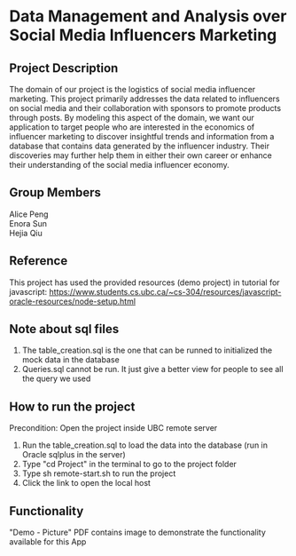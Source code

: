 # Data Management and Analysis over Social Media Influencers Marketing

## Project Description
The domain of our project is the logistics of social media influencer marketing. This project primarily addresses the data related to influencers on social media and their collaboration with sponsors to promote products through posts. By modeling this aspect of the domain, we want our application to target people who are interested in the economics of influencer marketing to discover insightful trends and information from a database that contains data generated by the influencer industry. Their discoveries may further help them in either their own career or enhance their understanding of the social media influencer economy.

## Group Members
Alice Peng \
Enora Sun \
Hejia Qiu
## Reference
This project has used the provided resources (demo project) in tutorial for javascript: https://www.students.cs.ubc.ca/~cs-304/resources/javascript-oracle-resources/node-setup.html

## Note about sql files
1. The table_creation.sql is the one that can be runned to initialized the mock data in the database
2. Queries.sql cannot be run. It just give a better view for people to see all the query we used

## How to run the project
Precondition: Open the project inside UBC remote server
1. Run the table_creation.sql to load the data into the database (run in Oracle sqlplus in the server)
2. Type "cd Project" in the terminal to go to the project folder
3. Type sh remote-start.sh to run the project
4. Click the link to open the local host

## Functionality
"Demo - Picture" PDF contains image to demonstrate the functionality available for this App




